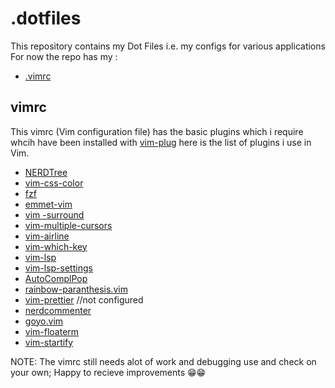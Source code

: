# .dotfiles

This repository contains my Dot Files i.e. my configs for various applications 
For now the repo has my :
- [.vimrc](.vimrc)

## vimrc
This vimrc (Vim configuration file) has the basic plugins which i require whcih have been installed with [vim-plug](https://github.com/junegunn/vim-plug)
here is the list of plugins i use in Vim.
- [NERDTree](https://github.com/preservim/nerdtree)
- [vim-css-color](https://github.com/ap/vim-css-color)
- [fzf](https://github.com/junegunn/fzf)
- [emmet-vim](https://github.com/mattn/emmet-vim)
- [vim -surround](https://github.com/tpope/vim-surround)
- [vim-multiple-cursors](https://github.com/terryma/vim-multiple-cursors)
- [vim-airline](https://github.com/vim-airline/vim-airline)
- [vim-which-key](https://github.com/liuchengxu/vim-which-key)
- [vim-lsp](https://github.com/prabirshrestha/vim-lsp)
- [vim-lsp-settings](https://github.com/mattn/vim-lsp-settings)
- [AutoComplPop](https://github.com/vim-scripts/AutoComplPop)
- [rainbow-paranthesis.vim](https://github.com/junegunn/rainbow_parentheses.vim)
- [vim-prettier](https://github.com/prettier/vim-prettier) //not configured
- [nerdcommenter](https://github.com/preservim/nerdcommenter)
- [goyo.vim](https://github.com/junegunn/goyo.vim)
- [vim-floaterm](https://github.com/voldikss/vim-floaterm)
- [vim-startify](https://github.com/mhinz/vim-startify)


NOTE: The vimrc still needs alot of work and debugging use and check on your own; Happy to recieve improvements 😁😁
